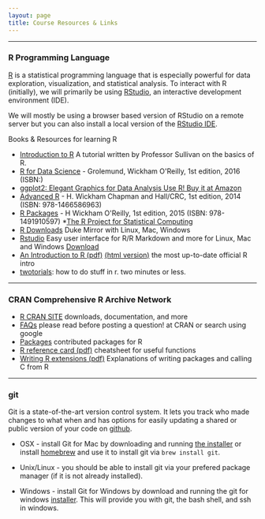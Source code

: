 ```yaml
---
layout: page
title: Course Resources & Links
---
```


* * *

### R Programming Language

[R](http://www.r-project.org) is a statistical programming language that is especially powerful for data exploration, visualization, and statistical analysis. To interact with R (initially), we will primarily be using [RStudio](http://www.rstudio.com/), an interactive development environment (IDE).

 We will mostly be using a browser based version of RStudio on a remote server but you can also install a local version of the [RStudio IDE](http://www.rstudio.com/ide/download/desktop).


Books & Resources for learning R

* [Introduction to R](https://php-1511-2511.github.io/Introduction-to-R/)  A tutorial written by Professor Sullivan on the basics of R. 
* [R for Data Science](http://r4ds.had.co.nz) - Grolemund, Wickham 
O'Reilly, 1st edition, 2016 (ISBN:)
* [ggplot2: Elegant Graphics for Data Analysis Use R! Buy it at
  Amazon](http://www.amazon.com/ggplot2-Elegant-Graphics-Data-Analysis/dp/0387981403/ref=pd_sim_14_3?ie=UTF8&refRID=0PWK3YY76N4T5G8KQRFF)
* [Advanced R](http://adv-r.had.co.nz) - H. Wickham 
Chapman and Hall/CRC, 1st edition, 2014 (ISBN: 978-1466586963)
* [R Packages](http://r-pkgs.had.co.nz) - H Wickham 
O'Reilly, 1st edition, 2015 (ISBN: 978-1491910597)
*[The R Project for Statistical Computing](https://www.r-project.org)
* [R Downloads](http://archive.linux.duke.edu/cran/) Duke Mirror with Linux, Mac, Windows
* [Rstudio](https://www.rstudio.com) Easy user interface for R/R Markdown and more for Linux, Mac and Windows  [Download](https://www.rstudio.com/products/RStudio/)
* [An Introduction to R (pdf)](https://cran.r-project.org/doc/manuals/R-intro.pdf)  [(html version)](https://cran.r-project.org/doc/manuals/R-intro.html) the most up-to-date official R intro 
* [twotorials](http://www.twotorials.com/): how to do stuff in r. two minutes or less.

* * *

### CRAN Comprehensive R Archive Network

* [R CRAN SITE](https://cran.r-project.or) downloads, documentation, and more
* [FAQs](http://cran.r-project.org/doc/FAQ/R-FAQ.html) please read before posting a question! at CRAN or search using google 
* [Packages](http://cran.r-project.org/src/contrib/PACKAGES.html) contributed packages for R 
* [R reference card (pdf)](http://cran.r-project.org/doc/contrib/refcard.pdf) cheatsheet for useful functions
* [Writing R extensions (pdf)](http://cran.r-project.org/doc/manuals/R-exts.pdf)  Explanations of writing packages and calling C from R


* * * 

### git 


Git is a state-of-the-art version control system. It lets you track who made changes to what when and has options for easily updating a shared or public version of your code on [github](https://github.com/).

* OSX - install Git for Mac by downloading and running [the installer](http://git-scm.com/downloads) or install [homebrew](http://brew.sh/) and use it to install git via `brew install git`. 

* Unix/Linux - you should be able to install git via your prefered package manager (if it is not already installed).

* Windows - install Git for Windows by download and running the git for windows [installer](http://msysgit.github.io/). This will provide you with git, the bash shell, and ssh in windows.






